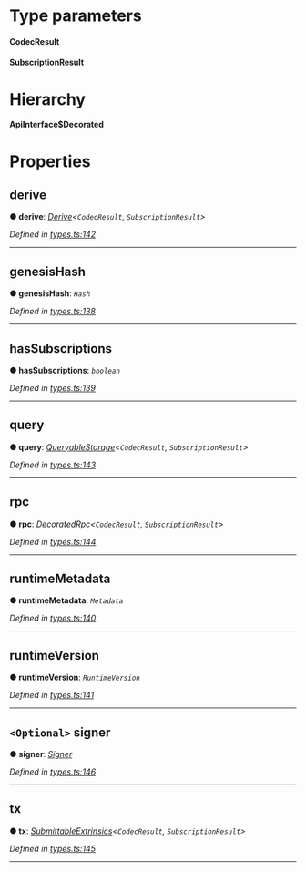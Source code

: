 

# Type parameters
#### CodecResult 
#### SubscriptionResult 
# Hierarchy

**ApiInterface$Decorated**

# Properties

<a id="derive"></a>

##  derive

**● derive**: *[Derive](_types_.derive.md)<`CodecResult`, `SubscriptionResult`>*

*Defined in [types.ts:142](https://github.com/polkadot-js/api/blob/5a4519d/packages/api/src/types.ts#L142)*

___
<a id="genesishash"></a>

##  genesisHash

**● genesisHash**: *`Hash`*

*Defined in [types.ts:138](https://github.com/polkadot-js/api/blob/5a4519d/packages/api/src/types.ts#L138)*

___
<a id="hassubscriptions"></a>

##  hasSubscriptions

**● hasSubscriptions**: *`boolean`*

*Defined in [types.ts:139](https://github.com/polkadot-js/api/blob/5a4519d/packages/api/src/types.ts#L139)*

___
<a id="query"></a>

##  query

**● query**: *[QueryableStorage](_types_.queryablestorage.md)<`CodecResult`, `SubscriptionResult`>*

*Defined in [types.ts:143](https://github.com/polkadot-js/api/blob/5a4519d/packages/api/src/types.ts#L143)*

___
<a id="rpc"></a>

##  rpc

**● rpc**: *[DecoratedRpc](_types_.decoratedrpc.md)<`CodecResult`, `SubscriptionResult`>*

*Defined in [types.ts:144](https://github.com/polkadot-js/api/blob/5a4519d/packages/api/src/types.ts#L144)*

___
<a id="runtimemetadata"></a>

##  runtimeMetadata

**● runtimeMetadata**: *`Metadata`*

*Defined in [types.ts:140](https://github.com/polkadot-js/api/blob/5a4519d/packages/api/src/types.ts#L140)*

___
<a id="runtimeversion"></a>

##  runtimeVersion

**● runtimeVersion**: *`RuntimeVersion`*

*Defined in [types.ts:141](https://github.com/polkadot-js/api/blob/5a4519d/packages/api/src/types.ts#L141)*

___
<a id="signer"></a>

## `<Optional>` signer

**● signer**: *[Signer](_types_.signer.md)*

*Defined in [types.ts:146](https://github.com/polkadot-js/api/blob/5a4519d/packages/api/src/types.ts#L146)*

___
<a id="tx"></a>

##  tx

**● tx**: *[SubmittableExtrinsics](_types_.submittableextrinsics.md)<`CodecResult`, `SubscriptionResult`>*

*Defined in [types.ts:145](https://github.com/polkadot-js/api/blob/5a4519d/packages/api/src/types.ts#L145)*

___

